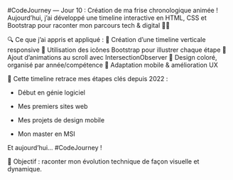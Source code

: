  #CodeJourney — Jour 10 : Création de ma frise chronologique animée !
Aujourd’hui, j’ai développé une timeline interactive en HTML, CSS et Bootstrap pour raconter mon parcours tech & digital 🔧🎨

🔍 Ce que j’ai appris et appliqué :
📌 Création d’une timeline verticale responsive
📌 Utilisation des icônes Bootstrap pour illustrer chaque étape
📌 Ajout d’animations au scroll avec IntersectionObserver
📌 Design coloré, organisé par année/compétence
📌 Adaptation mobile & amélioration UX

📅 Cette timeline retrace mes étapes clés depuis 2022 :

- Début en génie logiciel

- Mes premiers sites web

- Mes projets de design mobile

- Mon master en MSI

Et aujourd’hui… #CodeJourney !

🎯 Objectif : raconter mon évolution technique de façon visuelle et dynamique.
